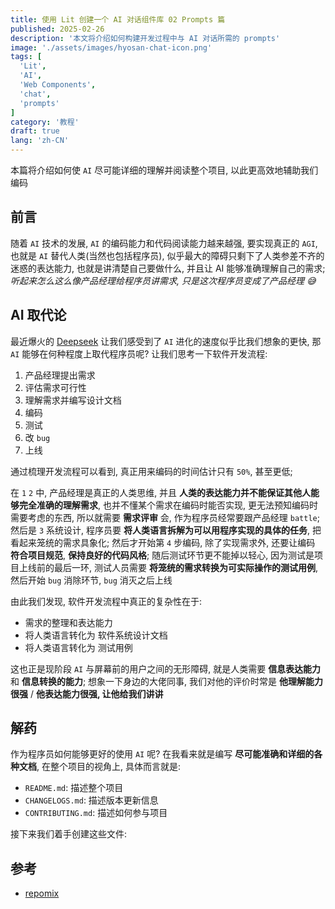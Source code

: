 ```yaml
---
title: 使用 Lit 创建一个 AI 对话组件库 02 Prompts 篇
published: 2025-02-26
description: '本文将介绍如何构建开发过程中与 AI 对话所需的 prompts'
image: './assets/images/hyosan-chat-icon.png'
tags: [
  'Lit',
  'AI',
  'Web Components',
  'chat',
  'prompts'
]
category: '教程'
draft: true 
lang: 'zh-CN'
---
```


本篇将介绍如何使 `AI` 尽可能详细的理解并阅读整个项目, 以此更高效地辅助我们编码

## 前言
随着 `AI` 技术的发展, `AI` 的编码能力和代码阅读能力越来越强, 要实现真正的 `AGI`, 也就是 `AI` 替代人类(当然也包括程序员), 似乎最大的障碍只剩下了人类参差不齐的迷惑的表达能力, 也就是讲清楚自己要做什么, 并且让 AI 能够准确理解自己的需求; *听起来怎么这么像产品经理给程序员讲需求, 只是这次程序员变成了产品经理 😅*

## AI 取代论
最近爆火的 [Deepseek](https://www.deepseek.com/) 让我们感受到了 `AI` 进化的速度似乎比我们想象的更快, 那 `AI` 能够在何种程度上取代程序员呢? 让我们思考一下软件开发流程:

1. 产品经理提出需求
2. 评估需求可行性
3. 理解需求并编写设计文档
4. 编码
5. 测试
6. 改 `bug`
7. 上线

通过梳理开发流程可以看到, 真正用来编码的时间估计只有 `50%`, 甚至更低;

在 `1` `2` 中, 产品经理是真正的人类思维, 并且 **人类的表达能力并不能保证其他人能够完全准确的理解需求**, 也并不懂某个需求在编码时能否实现, 更无法预知编码时需要考虑的东西, 所以就需要 **需求评审** 会, 作为程序员经常要跟产品经理 `battle`; 然后是 `3` 系统设计, 程序员要 **将人类语言拆解为可以用程序实现的具体的任务**, 把看起来笼统的需求具象化; 然后才开始第 `4` 步编码, 除了实现需求外, 还要让编码 **符合项目规范**, **保持良好的代码风格**; 随后测试环节更不能掉以轻心, 因为测试是项目上线前的最后一环, 测试人员需要 **将笼统的需求转换为可实际操作的测试用例**, 然后开始 `bug` 消除环节, `bug` 消灭之后上线

由此我们发现, 软件开发流程中真正的复杂性在于:
- 需求的整理和表达能力
- 将人类语言转化为 软件系统设计文档
- 将人类语言转化为 测试用例

这也正是现阶段 `AI` 与屏幕前的用户之间的无形障碍, 就是人类需要 **信息表达能力** 和 **信息转换的能力**; 想象一下身边的大佬同事, 我们对他的评价时常是 **他理解能力很强** / **他表达能力很强, 让他给我们讲讲**

## 解药
作为程序员如何能够更好的使用 `AI` 呢? 在我看来就是编写 **尽可能准确和详细的各种文档**, 在整个项目的视角上, 具体而言就是:

- `README.md`: 描述整个项目
- `CHANGELOGS.md`: 描述版本更新信息
- `CONTRIBUTING.md`: 描述如何参与项目

接下来我们着手创建这些文件:

## 参考
- [repomix](https://repomix.com/zh-cn/)
